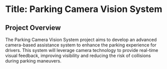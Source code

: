 # Title: Parking Camera Vision System
## Project Overview
The Parking Camera Vision System project aims to develop an advanced camera-based assistance system to enhance the parking experience for drivers. This system will leverage camera technology to provide real-time visual feedback, improving visibility and reducing the risk of collisions during parking maneuvers.
